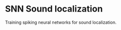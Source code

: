 <!-- This is the home-page of the jupyterbook website, hence why it is in the root directory. -->

# SNN Sound localization

Training spiking neural networks for sound localization.
